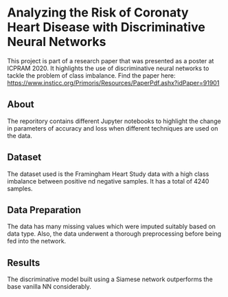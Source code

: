 # Analyzing the Risk of Coronaty Heart Disease with Discriminative Neural Networks
This project is part of a research paper that was presented as a poster at ICPRAM 2020. It highlights the use of discriminative neural networks to tackle the problem of class imbalance. Find the paper here: https://www.insticc.org/Primoris/Resources/PaperPdf.ashx?idPaper=91901

## About
The reporitory contains different Jupyter notebooks to highlight the change in parameters of accuracy and loss when different techniques are used on the data.

## Dataset
The dataset used is the Framingham Heart Study data with a high class imbalance between positive nd negative samples. It has a total of 4240 samples.

## Data Preparation
The data has many missing values which were imputed suitably based on data type. Also, the data underwent a thorough preprocessing before being fed into the network.

## Results
The discriminative model built using a Siamese network outperforms the base vanilla NN considerably.
